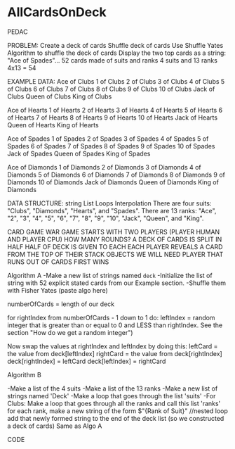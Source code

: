 # AllCardsOnDeck

PEDAC

PROBLEM:
Create a deck of cards
Shuffle deck of cards
Use Shuffle Yates Algorithm to shuffle the deck of cards
Display the two top cards as a string: "Ace of Spades"...
52 cards made of suits and ranks
4 suits and 13 ranks
4x13 = 54

EXAMPLE DATA:
Ace of Clubs
1 of Clubs
2 of Clubs
3 of Clubs
4 of Clubs
5 of Clubs
6 of Clubs
7 of Clubs
8 of Clubs
9 of Clubs
10 of Clubs
Jack of Clubs
Queen of Clubs
King of Clubs

Ace of Hearts
1 of Hearts
2 of Hearts
3 of Hearts
4 of Hearts
5 of Hearts
6 of Hearts
7 of Hearts
8 of Hearts
9 of Hearts
10 of Hearts
Jack of Hearts
Queen of Hearts
King of Hearts

Ace of Spades
1 of Spades
2 of Spades
3 of Spades
4 of Spades
5 of Spades
6 of Spades
7 of Spades
8 of Spades
9 of Spades
10 of Spades
Jack of Spades
Queen of Spades
King of Spades

Ace of Diamonds
1 of Diamonds
2 of Diamonds
3 of Diamonds
4 of Diamonds
5 of Diamonds
6 of Diamonds
7 of Diamonds
8 of Diamonds
9 of Diamonds
10 of Diamonds
Jack of Diamonds
Queen of Diamonds
King of Diamonds

DATA STRUCTURE:
string
List
Loops
Interpolation
There are four suits: "Clubs", "Diamonds", "Hearts", and "Spades".
There are 13 ranks: "Ace", "2", "3", "4", "5", "6", "7", "8", "9", "10", "Jack", "Queen", and "King".

CARD GAME WAR
GAME STARTS WITH TWO PLAYERS (PLAYER HUMAN AND PLAYER CPU)
HOW MANY ROUNDS?
A DECK OF CARDS IS SPLIT IN HALF
HALF OF DECK IS GIVEN TO EACH
EACH PLAYER REVEALS A CARD FROM THE TOP OF THEIR STACK
OBJECTS WE WILL NEED
PLAYER THAT RUNS OUT OF CARDS FIRST WINS

Algorithm A
-Make a new list of strings named `deck`
-Initialize the list of string with 52 explicit stated cards from our Example section.
-Shuffle them with Fisher Yates (paste algo here)

numberOfCards = length of our deck

for rightIndex from numberOfCards - 1 down to 1 do:
leftIndex = random integer that is greater than or equal to 0 and LESS than rightIndex. See the section "How do we get a random integer")

Now swap the values at rightIndex and leftIndex by doing this:
leftCard = the value from deck[leftIndex]
rightCard = the value from deck[rightIndex]
deck[rightIndex] = leftCard
deck[leftIndex] = rightCard

Algorithm B

-Make a list of the 4 suits
-Make a list of the 13 ranks
-Make a new list of strings named 'Deck'
-Make a loop that goes through the list 'suits'
-For Clubs:
Make a loop that goes through all the ranks and call this list 'ranks'
for each rank, make a new string of the form $"{Rank of Suit}" //nested loop
add that newly formed string to the end of the deck list (so we constructed a deck of cards)
Same as Algo A

CODE
